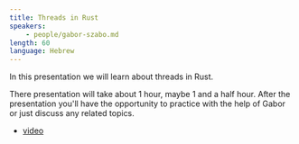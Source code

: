 ```yaml
---
title: Threads in Rust
speakers:
    - people/gabor-szabo.md
length: 60
language: Hebrew
---
```


In this presentation we will learn about threads in Rust.

There presentation will take about 1 hour, maybe 1 and a half hour.
After the presentation you'll have the opportunity to practice with the help of Gabor or just discuss any related topics.


* [video](https://youtu.be/edhM1vz536A)


